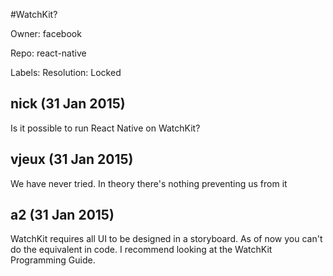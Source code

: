 #WatchKit?

Owner: facebook

Repo: react-native

Labels: Resolution: Locked 

## nick (31 Jan 2015)

Is it possible to run React Native on WatchKit?


## vjeux (31 Jan 2015)

We have never tried. In theory there's nothing preventing us from it


## a2 (31 Jan 2015)

WatchKit requires all UI to be designed in a storyboard. As of now you can't do the equivalent in code. I recommend looking at the WatchKit Programming Guide.


